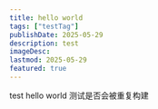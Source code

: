 ```yaml
---
title: hello world
tags: ["testTag"]
publishDate: 2025-05-29
description: test
imageDesc: 
lastmod: 2025-05-29
featured: true
---
```


test
hello world
测试是否会被重复构建